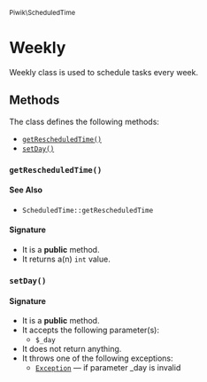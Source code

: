 <small>Piwik\ScheduledTime</small>

Weekly
======

Weekly class is used to schedule tasks every week.


Methods
-------

The class defines the following methods:

- [`getRescheduledTime()`](#getRescheduledTime)
- [`setDay()`](#setDay)

<a name="getrescheduledtime" id="getrescheduledtime"></a>
### `getRescheduledTime()`

#### See Also

- `ScheduledTime::getRescheduledTime`

#### Signature

- It is a **public** method.
- It returns a(n) `int` value.

<a name="setday" id="setday"></a>
### `setDay()`

#### Signature

- It is a **public** method.
- It accepts the following parameter(s):
    - `$_day`
- It does not return anything.
- It throws one of the following exceptions:
    - [`Exception`](http://php.net/class.Exception) &mdash; if parameter _day is invalid

